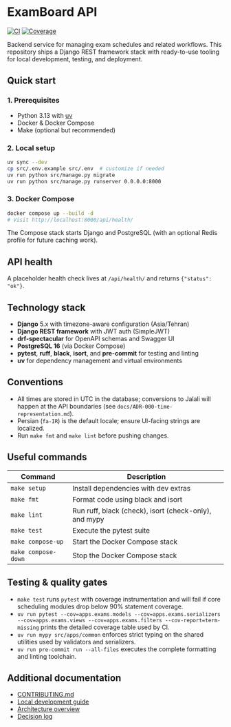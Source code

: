 # ExamBoard API

[![CI](https://img.shields.io/badge/CI-GitHub_Actions-lightgrey)](#)
[![Coverage](https://img.shields.io/badge/Coverage-%E2%89%A590%25-blue)](#)

Backend service for managing exam schedules and related workflows. This repository ships a Django REST framework stack with ready-to-use tooling for local development, testing, and deployment.

## Quick start

### 1. Prerequisites
- Python 3.13 with [uv](https://docs.astral.sh/uv/)
- Docker & Docker Compose
- Make (optional but recommended)

### 2. Local setup
```bash
uv sync --dev
cp src/.env.example src/.env  # customize if needed
uv run python src/manage.py migrate
uv run python src/manage.py runserver 0.0.0.0:8000
```

### 3. Docker Compose
```bash
docker compose up --build -d
# Visit http://localhost:8000/api/health/
```

The Compose stack starts Django and PostgreSQL (with an optional Redis profile for future caching work).

## API health
A placeholder health check lives at `/api/health/` and returns `{"status": "ok"}`.

## Technology stack
- **Django** 5.x with timezone-aware configuration (Asia/Tehran)
- **Django REST framework** with JWT auth (SimpleJWT)
- **drf-spectacular** for OpenAPI schemas and Swagger UI
- **PostgreSQL 16** (via Docker Compose)
- **pytest**, **ruff**, **black**, **isort**, and **pre-commit** for testing and linting
- **uv** for dependency management and virtual environments

## Conventions
- All times are stored in UTC in the database; conversions to Jalali will happen at the API boundaries (see `docs/ADR-000-time-representation.md`).
- Persian (`fa-IR`) is the default locale; ensure UI-facing strings are localized.
- Run `make fmt` and `make lint` before pushing changes.

## Useful commands
| Command | Description |
| --- | --- |
| `make setup` | Install dependencies with dev extras |
| `make fmt` | Format code using black and isort |
| `make lint` | Run ruff, black (check), isort (check-only), and mypy |
| `make test` | Execute the pytest suite |
| `make compose-up` | Start the Docker Compose stack |
| `make compose-down` | Stop the Docker Compose stack |

## Testing & quality gates

- `make test` runs `pytest` with coverage instrumentation and will fail if
  core scheduling modules drop below 90% statement coverage.
- `uv run pytest --cov=apps.exams.models --cov=apps.exams.serializers --cov=apps.exams.views --cov=apps.exams.filters --cov-report=term-missing`
  prints the detailed coverage table used by CI.
- `uv run mypy src/apps/common` enforces strict typing on the shared utilities
  used by validators and serializers.
- `uv run pre-commit run --all-files` executes the complete formatting and
  linting toolchain.

## Additional documentation
- [CONTRIBUTING.md](CONTRIBUTING.md)
- [Local development guide](docs/LOCAL_DEV.md)
- [Architecture overview](docs/ARCHITECTURE.md)
- [Decision log](docs/DECISIONS.md)

